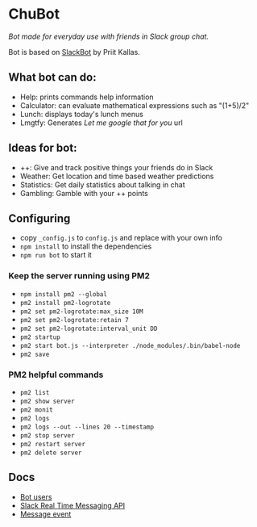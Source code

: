 # ChuBot
*Bot made for everyday use with friends in Slack group chat.*

Bot is based on [SlackBot](https://github.com/kallaspriit/slackbot) by Priit Kallas.

## What bot can do:
- Help: prints commands help information
- Calculator: can evaluate mathematical expressions such as "(1+5)/2"
- Lunch: displays today's lunch menus
- Lmgtfy: Generates *Let me google that for you* url

## Ideas for bot:
- ++: Give and track positive things your friends do in Slack
- Weather: Get location and time based weather predictions
- Statistics: Get daily statistics about talking in chat
- Gambling: Gamble with your ++ points

## Configuring
- copy `_config.js` to `config.js` and replace with your own info
- `npm install` to install the dependencies
- `npm run bot` to start it

### Keep the server running using PM2
- `npm install pm2 --global`
- `pm2 install pm2-logrotate`
- `pm2 set pm2-logrotate:max_size 10M`
- `pm2 set pm2-logrotate:retain 7`
- `pm2 set pm2-logrotate:interval_unit DD`
- `pm2 startup`
- `pm2 start bot.js --interpreter ./node_modules/.bin/babel-node`
- `pm2 save`

### PM2 helpful commands
- `pm2 list`
- `pm2 show server`
- `pm2 monit`
- `pm2 logs`
- `pm2 logs --out --lines 20 --timestamp`
- `pm2 stop server`
- `pm2 restart server`
- `pm2 delete server`

## Docs
- [Bot users](https://api.slack.com/bot-users)
- [Slack Real Time Messaging API](https://api.slack.com/rtm)
- [Message event](https://api.slack.com/events/message)